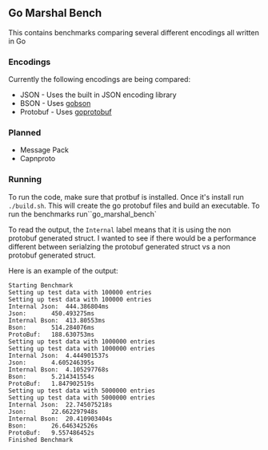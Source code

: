 Go Marshal Bench
----------------

This contains benchmarks comparing several different encodings all written in Go

### Encodings

Currently the following encodings are being compared:

* JSON - Uses the built in JSON encoding library
* BSON - Uses [gobson](http://labix.org/gobson)
* Protobuf - Uses [goprotobuf](https://code.google.com/p/goprotobuf/)

### Planned

* Message Pack
* Capnproto

### Running

To run the code, make sure that protbuf is installed.  Once it's install run `./build.sh`.  This will create the go protobuf files and build an executable.  To run the benchmarks run``go_marshal_bench`

To read the output, the `Internal` label means that it is using the non protobuf generated struct.  I wanted to see if there would be a performance different between serialzing the protobuf generated struct vs a non protobuf generated struct.

Here is an example of the output:

```
Starting Benchmark
Setting up test data with 100000 entries
Setting up test data with 100000 entries
Internal Json:	444.386804ms
Json:		450.493275ms
Internal Bson:	413.80553ms
Bson:		514.284076ms
ProtoBuf:	188.630753ms
Setting up test data with 1000000 entries
Setting up test data with 1000000 entries
Internal Json:	4.444901537s
Json:		4.605246395s
Internal Bson:	4.105297768s
Bson:		5.214341554s
ProtoBuf:	1.847902519s
Setting up test data with 5000000 entries
Setting up test data with 5000000 entries
Internal Json:	22.745075218s
Json:		22.662297948s
Internal Bson:	20.410903404s
Bson:		26.646342526s
ProtoBuf:	9.557486452s
Finished Benchmark
```
